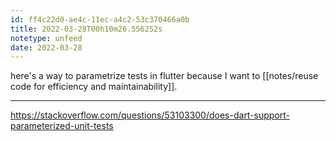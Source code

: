 ```yaml
---
id: ff4c22d0-ae4c-11ec-a4c2-53c370466a0b
title: 2022-03-28T00h10m26.556252s
notetype: unfeed
date: 2022-03-28
---
```

here's a way to parametrize tests in flutter because I want to  [[notes/reuse code for efficiency and maintainability]].

---

https://stackoverflow.com/questions/53103300/does-dart-support-parameterized-unit-tests
